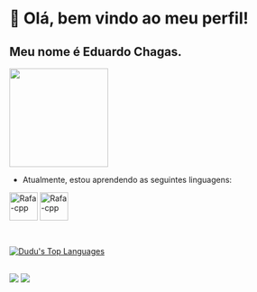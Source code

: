 # 👋 Olá, bem vindo ao meu perfil!
## Meu nome é Eduardo Chagas.                                                          
<img src="https://github.com/educhagas00/educhagas00/assets/111936750/ea7e2957-0c78-407b-8779-b8dee998ddfe" width="175" height="175"/>

- Atualmente, estou aprendendo as seguintes linguagens:

<img align="center" alt="Rafa-cpp" height="50" width="50" src="https://cdn.jsdelivr.net/gh/devicons/devicon/icons/c/c-original.svg"  /> <img align="center" alt="Rafa-cpp" height="50" width="50" src="https://cdn.jsdelivr.net/gh/devicons/devicon/icons/java/java-original.svg" />

##

<br/>
 <div width="100%">
    <a href="<img alt="Dudu's GitHub Stats" src="https://github-readme-stats.vercel.app/api?username=educhagas00&show_icons=true&count_private=true&theme=react&hide_border=true&bg_color=0D1117&width="50%"" /></a>
  <a href="https://github.com/educhagas00/github-readme-stats"><img alt="Dudu's Top Languages" src="https://github-readme-stats.vercel.app/api/top-langs/?username=educhagas00&langs_count=8&count_private=true&layout=compact&theme=react&hide_border=true&bg_color=0D1117&width="50%"" /></a>
    </div>
  <br/>

<div>

<a href="https://www.instagram.com/educhagas_00" target="_blank"><img src="https://img.shields.io/badge/-Instagram-%23E4405F?style=for-the-badge&logo=instagram&logoColor=white" target="_blank"></a>
<a href = "mailto:educhagas00@gmail.com"><img src="https://img.shields.io/badge/Gmail-D14836?style=for-the-badge&logo=gmail&logoColor=white" target="_blank"></a>   
</div>
